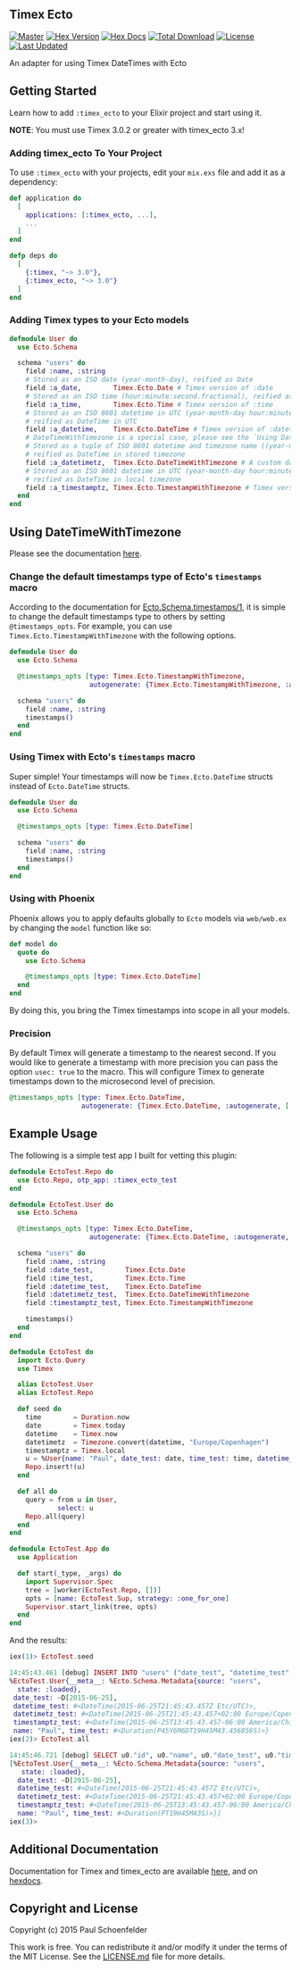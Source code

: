## Timex Ecto

[![Master](https://travis-ci.org/bitwalker/timex_ecto.svg?branch=master)](https://travis-ci.org/bitwalker/timex_ecto)
[![Hex Version](https://img.shields.io/hexpm/v/timex_ecto.svg?style=flat)](https://hex.pm/packages/timex_ecto)
[![Hex Docs](https://img.shields.io/badge/hex-docs-lightgreen.svg?style=flat)](https://hexdocs.pm/timex_ecto/)
[![Total Download](https://img.shields.io/hexpm/dt/timex_ecto.svg?style=flat)](https://hex.pm/packages/timex_ecto)
[![License](https://img.shields.io/hexpm/l/timex_ecto.svg?style=flat)](https://github.com/bitwalker/timex_ecto/blob/master/LICENSE.md)
[![Last Updated](https://img.shields.io/github/last-commit/bitwalker/timex_ecto.svg?style=flat)](https://github.com/bitwalker/timex_ecto/commits/master)

<!-- MDOC !-->

An adapter for using Timex DateTimes with Ecto

## Getting Started

Learn how to add `:timex_ecto` to your Elixir project and start using it.

**NOTE**: You must use Timex 3.0.2 or greater with timex_ecto 3.x!

### Adding timex_ecto To Your Project

To use `:timex_ecto` with your projects, edit your `mix.exs` file and add it as a dependency:

```elixir
def application do
  [
    applications: [:timex_ecto, ...],
    ...
  ]
end

defp deps do
  [
    {:timex, "~> 3.0"},
    {:timex_ecto, "~> 3.0"}
  ]
end
```

### Adding Timex types to your Ecto models

```elixir
defmodule User do
  use Ecto.Schema

  schema "users" do
    field :name, :string
    # Stored as an ISO date (year-month-day), reified as Date
    field :a_date,        Timex.Ecto.Date # Timex version of :date
    # Stored as an ISO time (hour:minute:second.fractional), reified as Timex.Duration
    field :a_time,        Timex.Ecto.Time # Timex version of :time
    # Stored as an ISO 8601 datetime in UTC (year-month-day hour:minute:second.fractional),
    # reified as DateTime in UTC
    field :a_datetime,    Timex.Ecto.DateTime # Timex version of :datetime
    # DateTimeWithTimezone is a special case, please see the `Using DateTimeWithTimezone` section!
    # Stored as a tuple of ISO 8601 datetime and timezone name ((year-month-day hour:minute:second.fractional, timezone)),
    # reified as DateTime in stored timezone
    field :a_datetimetz,  Timex.Ecto.DateTimeWithTimezone # A custom datatype (:datetimetz) implemented by Timex
    # Stored as an ISO 8601 datetime in UTC (year-month-day hour:minute:second.fractional),
    # reified as DateTime in local timezone
    field :a_timestamptz, Timex.Ecto.TimestampWithTimezone # Timex version of :timestamptz
  end
end
```

## Using DateTimeWithTimezone

Please see the documentation [here](https://hexdocs.pm/timex_ecto/Timex.Ecto.DateTimeWithTimezone.html#content).

### Change the default timestamps type of Ecto's `timestamps` macro

According to the documentation for [Ecto.Schema.timestamps/1](https://hexdocs.pm/ecto/Ecto.Schema.html#timestamps/1), it is simple to change the default timestamps type to others by setting `@timestamps_opts`. For example, you can use `Timex.Ecto.TimestampWithTimezone` with the following options.

```elixir
defmodule User do
  use Ecto.Schema

  @timestamps_opts [type: Timex.Ecto.TimestampWithTimezone,
                    autogenerate: {Timex.Ecto.TimestampWithTimezone, :autogenerate, []}]

  schema "users" do
    field :name, :string
    timestamps()
  end
end
```

### Using Timex with Ecto's `timestamps` macro

Super simple! Your timestamps will now be `Timex.Ecto.DateTime` structs instead of `Ecto.DateTime` structs.

```elixir
defmodule User do
  use Ecto.Schema

  @timestamps_opts [type: Timex.Ecto.DateTime]

  schema "users" do
    field :name, :string
    timestamps()
  end
end
```

### Using with Phoenix

Phoenix allows you to apply defaults globally to `Ecto` models via `web/web.ex` by changing the `model` function like so:

```elixir
def model do
  quote do
    use Ecto.Schema

    @timestamps_opts [type: Timex.Ecto.DateTime]
  end
end
```

By doing this, you bring the Timex timestamps into scope in all your models.


### Precision

By default Timex will generate a timestamp to the nearest second. If you would
like to generate a timestamp with more precision you can pass the option
`usec: true` to the macro. This will configure Timex to generate timestamps
down to the microsecond level of precision.

```elixir
@timestamps_opts [type: Timex.Ecto.DateTime,
                  autogenerate: {Timex.Ecto.DateTime, :autogenerate, [:usec]}]
```


## Example Usage

The following is a simple test app I built for vetting this plugin:

```elixir
defmodule EctoTest.Repo do
  use Ecto.Repo, otp_app: :timex_ecto_test
end

defmodule EctoTest.User do
  use Ecto.Schema

  @timestamps_opts [type: Timex.Ecto.DateTime,
                    autogenerate: {Timex.Ecto.DateTime, :autogenerate, []}]

  schema "users" do
    field :name, :string
    field :date_test,        Timex.Ecto.Date
    field :time_test,        Timex.Ecto.Time
    field :datetime_test,    Timex.Ecto.DateTime
    field :datetimetz_test,  Timex.Ecto.DateTimeWithTimezone
    field :timestamptz_test, Timex.Ecto.TimestampWithTimezone

    timestamps()
  end
end

defmodule EctoTest do
  import Ecto.Query
  use Timex

  alias EctoTest.User
  alias EctoTest.Repo

  def seed do
    time        = Duration.now
    date        = Timex.today
    datetime    = Timex.now
    datetimetz  = Timezone.convert(datetime, "Europe/Copenhagen")
    timestamptz = Timex.local
    u = %User{name: "Paul", date_test: date, time_test: time, datetime_test: datetime, datetimetz_test: datetimetz, timestamptz_test: timestamptz}
    Repo.insert!(u)
  end

  def all do
    query = from u in User,
            select: u
    Repo.all(query)
  end
end

defmodule EctoTest.App do
  use Application

  def start(_type, _args) do
    import Supervisor.Spec
    tree = [worker(EctoTest.Repo, [])]
    opts = [name: EctoTest.Sup, strategy: :one_for_one]
    Supervisor.start_link(tree, opts)
  end
end
```

And the results:

```elixir
iex(1)> EctoTest.seed

14:45:43.461 [debug] INSERT INTO "users" ("date_test", "datetime_test", "datetimetz_test", "name", "time_test") VALUES ($1, $2, $3, $4, $5) RETURNING "id" [{2015, 6, 25}, {{2015, 6, 25}, {19, 45, 43, 457000}}, {{{2015, 6, 25}, {21, 45, 43, 457000}}, "Europe/Copenhagen"}, "Paul", {19, 45, 43, 457000}] OK query=3.9ms
%EctoTest.User{__meta__: %Ecto.Schema.Metadata{source: "users",
  state: :loaded},
 date_test: ~D[2015-06-25],
 datetime_test: #<DateTime(2015-06-25T21:45:43.457Z Etc/UTC)>,
 datetimetz_test: #<DateTime(2015-06-25T21:45:43.457+02:00 Europe/Copenhagen)>,
 timestamptz_test: #<DateTime(2015-06-25T13:45:43.457-06:00 America/Chicago)>,
 name: "Paul", time_test: #<Duration(P45Y6M6DT19H45M43.456856S)>}
iex(2)> EctoTest.all

14:45:46.721 [debug] SELECT u0."id", u0."name", u0."date_test", u0."time_test", u0."datetime_test", u0."datetimetz_test" FROM "users" AS u0 [] OK query=0.7ms
[%EctoTest.User{__meta__: %Ecto.Schema.Metadata{source: "users",
   state: :loaded},
  date_test: ~D[2015-06-25],
  datetime_test: #<DateTime(2015-06-25T21:45:43.457Z Etc/UTC)>,
  datetimetz_test: #<DateTime(2015-06-25T21:45:43.457+02:00 Europe/Copenhagen)>,
  timestamptz_test: #<DateTime(2015-06-25T13:45:43.457-06:00 America/Chicago)>,
  name: "Paul", time_test: #<Duration(PT19H45M43S)>}]
iex(3)>
```

<!-- MDOC !-->

## Additional Documentation

Documentation for Timex and timex_ecto are available
[here], and on [hexdocs].

[here]: https://hexdocs.pm/timex
[hexdocs]: http://hexdocs.pm/timex_ecto/

## Copyright and License

Copyright (c) 2015 Paul Schoenfelder

This work is free. You can redistribute it and/or modify it under the
terms of the MIT License. See the [LICENSE.md](./LICENSE.md) file for more details.
